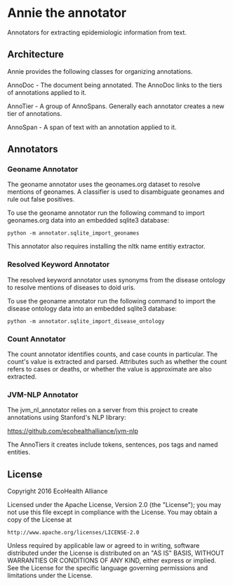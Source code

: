 # Annie the annotator

Annotators for extracting epidemiologic information from text.

## Architecture

Annie provides the following classes for organizing annotations.

AnnoDoc - The document being annotated. The AnnoDoc links to the tiers of annotations applied to it.

AnnoTier - A group of AnnoSpans. Generally each annotator creates a new tier of annotations.

AnnoSpan - A span of text with an annotation applied to it.

## Annotators

### Geoname Annotator

The geoname annotator uses the geonames.org dataset to resolve mentions of geonames.
A classifier is used to disambiguate geonames and rule out false positives.

To use the geoname annotator run the following command to import geonames.org
data into an embedded sqlite3 database:

```
python -m annotator.sqlite_import_geonames
```

This annotator also requires installing the nltk name entitiy extractor.

### Resolved Keyword Annotator

The resolved keyword annotator uses synonyms from the disease ontology to 
resolve mentions of diseases to doid uris.

To use the geoname annotator run the following command to import the disease ontology
data into an embedded sqlite3 database:

```
python -m annotator.sqlite_import_disease_ontology
```

### Count Annotator

The count annotator identifies counts, and case counts in particular.
The count's value is extracted and parsed. Attributes such as whether the count
refers to cases or deaths, or whether the value is approximate are also extracted.

### JVM-NLP Annotator

The jvm_nl_annotator relies on a server from this project to create annotations using Stanford's NLP library:

https://github.com/ecohealthalliance/jvm-nlp

The AnnoTiers it creates include tokens, sentences, pos tags and named entities.

## License
Copyright 2016 EcoHealth Alliance

Licensed under the Apache License, Version 2.0 (the "License");
you may not use this file except in compliance with the License.
You may obtain a copy of the License at

    http://www.apache.org/licenses/LICENSE-2.0

Unless required by applicable law or agreed to in writing, software
distributed under the License is distributed on an "AS IS" BASIS,
WITHOUT WARRANTIES OR CONDITIONS OF ANY KIND, either express or implied.
See the License for the specific language governing permissions and
limitations under the License.
